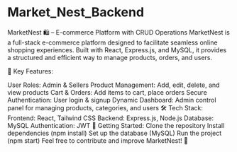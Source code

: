 # Market_Nest_Backend

MarketNest 🛍️ – E-commerce Platform with CRUD Operations
MarketNest is a full-stack e-commerce platform designed to facilitate seamless online shopping experiences. Built with React, Express.js, and MySQL, it provides a structured and efficient way to manage products, orders, and users.

🔹 Key Features:

User Roles: Admin & Sellers
Product Management: Add, edit, delete, and view products
Cart & Orders: Add items to cart, place orders
Secure Authentication: User login & signup
Dynamic Dashboard: Admin control panel for managing products, categories, and users
🛠 Tech Stack:
Frontend: React, Tailwind CSS
Backend: Express.js, Node.js
Database: MySQL
Authentication: JWT
🚀 Getting Started:
Clone the repository
Install dependencies (npm install)
Set up the database (MySQL)
Run the project (npm start)
Feel free to contribute and improve MarketNest! 🤝
